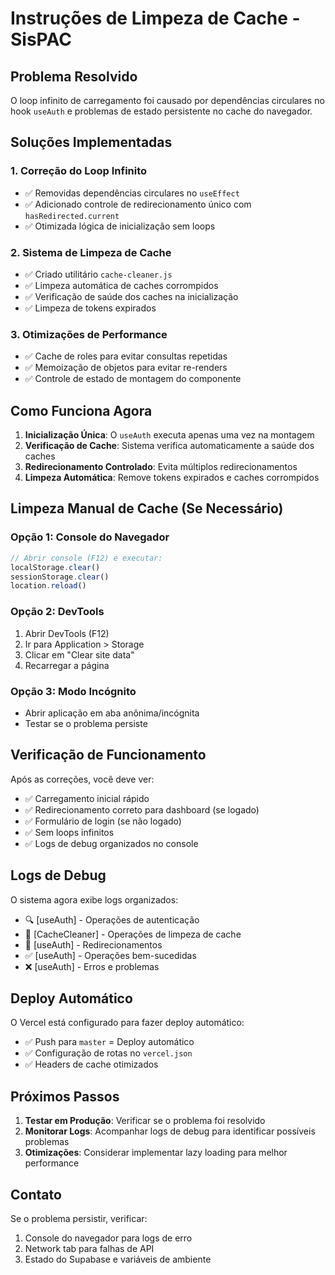 # Instruções de Limpeza de Cache - SisPAC

## Problema Resolvido

O loop infinito de carregamento foi causado por dependências circulares no hook `useAuth` e problemas de estado persistente no cache do navegador.

## Soluções Implementadas

### 1. Correção do Loop Infinito
- ✅ Removidas dependências circulares no `useEffect`
- ✅ Adicionado controle de redirecionamento único com `hasRedirected.current`
- ✅ Otimizada lógica de inicialização sem loops

### 2. Sistema de Limpeza de Cache
- ✅ Criado utilitário `cache-cleaner.js`
- ✅ Limpeza automática de caches corrompidos
- ✅ Verificação de saúde dos caches na inicialização
- ✅ Limpeza de tokens expirados

### 3. Otimizações de Performance
- ✅ Cache de roles para evitar consultas repetidas
- ✅ Memoização de objetos para evitar re-renders
- ✅ Controle de estado de montagem do componente

## Como Funciona Agora

1. **Inicialização Única**: O `useAuth` executa apenas uma vez na montagem
2. **Verificação de Cache**: Sistema verifica automaticamente a saúde dos caches
3. **Redirecionamento Controlado**: Evita múltiplos redirecionamentos
4. **Limpeza Automática**: Remove tokens expirados e caches corrompidos

## Limpeza Manual de Cache (Se Necessário)

### Opção 1: Console do Navegador
```javascript
// Abrir console (F12) e executar:
localStorage.clear()
sessionStorage.clear()
location.reload()
```

### Opção 2: DevTools
1. Abrir DevTools (F12)
2. Ir para Application > Storage
3. Clicar em "Clear site data"
4. Recarregar a página

### Opção 3: Modo Incógnito
- Abrir aplicação em aba anônima/incógnita
- Testar se o problema persiste

## Verificação de Funcionamento

Após as correções, você deve ver:
- ✅ Carregamento inicial rápido
- ✅ Redirecionamento correto para dashboard (se logado)
- ✅ Formulário de login (se não logado)
- ✅ Sem loops infinitos
- ✅ Logs de debug organizados no console

## Logs de Debug

O sistema agora exibe logs organizados:
- 🔍 [useAuth] - Operações de autenticação
- 🧹 [CacheCleaner] - Operações de limpeza de cache
- 🚀 [useAuth] - Redirecionamentos
- ✅ [useAuth] - Operações bem-sucedidas
- ❌ [useAuth] - Erros e problemas

## Deploy Automático

O Vercel está configurado para fazer deploy automático:
- ✅ Push para `master` = Deploy automático
- ✅ Configuração de rotas no `vercel.json`
- ✅ Headers de cache otimizados

## Próximos Passos

1. **Testar em Produção**: Verificar se o problema foi resolvido
2. **Monitorar Logs**: Acompanhar logs de debug para identificar possíveis problemas
3. **Otimizações**: Considerar implementar lazy loading para melhor performance

## Contato

Se o problema persistir, verificar:
1. Console do navegador para logs de erro
2. Network tab para falhas de API
3. Estado do Supabase e variáveis de ambiente
